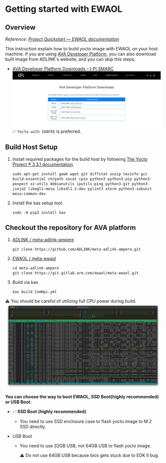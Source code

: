 # Getting started with EWAOL

## Overview

_Reference: [Project Quickstart — EWAOL documentation](https://ewaol.sites.arm.com/meta-ewaol/quickstart.html)_

This instruction explain how to build yocto image with EWAOL on your host machine.
If you are using [AVA Developer Platform](https://www.ipi.wiki/pages/com-hpc-altra), you can also download built image from ADLINK's website, and you can skip this steps;

- [AVA Developer Platform Downloads – I-Pi SMARC](https://www.ipi.wiki/pages/download-ava-developer-platform)
  ![Downloads](images/getting-started/downloads.png)
  :white_check_mark: `Yocto with SOAFEE` is preferred.

## Build Host Setup

1. Install required packages for the build host by following [The Yocto Project ® 3.3.1 documentation](https://docs.yoctoproject.org/3.3.1/singleindex.html#required-packages-for-the-build-host).

   ```console
   sudo apt-get install gawk wget git diffstat unzip texinfo gcc build-essential chrpath socat cpio python3 python3-pip python3-pexpect xz-utils debianutils iputils-ping python3-git python3-jinja2 libegl1-mesa libsdl1.2-dev pylint3 xterm python3-subunit mesa-common-dev
   ```

1. Install the kas setup tool.

   ```console
   sudo -H pip3 install kas
   ```

## Checkout the repository for AVA platform

1. [ADLINK / meta-adlink-ampere](https://github.com/ADLINK/meta-adlink-ampere)

   ```console
   git clone https://github.com/ADLINK/meta-adlink-ampere.git
   ```

1. [EWAOL / meta-ewaol](https://git.gitlab.arm.com/ewaol/meta-ewaol)

   ```console
   cd meta-adlink-ampere
   git clone https://git.gitlab.arm.com/ewaol/meta-ewaol.git
   ```

1. Build via kas

   ```console
   kas build ComHpc.yml
   ```

:warning: You should be careful of utilizing full CPU power during build.
![Build](images/getting-started/build.png)

**You can choose the way to boot EWAOL, SSD Boot(highly recommended) or USB Boot.**

- :white_check_mark: **SSD Boot (highly recommended)**
  - You need to use SSD enclosure case to flash yocto image to M.2 SSD directly.
- USB Boot

  - You need to use 32GB USB, not 64GB USB to flash yocto image.

    :warning: Do not use 64GB USB because bios gets stuck due to EDK II bug.
